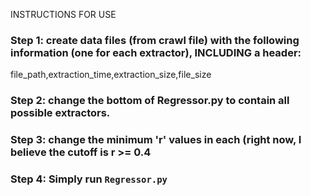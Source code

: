 INSTRUCTIONS FOR USE

### Step 1: create data files (from crawl file) with the following information (one for each extractor), INCLUDING a header:
file\_path,extraction\_time,extraction\_size,file\_size

### Step 2: change the bottom of Regressor.py to contain all possible extractors. 

### Step 3: change the minimum 'r' values in each (right now, I believe the cutoff is r >= 0.4

### Step 4: Simply run `Regressor.py`  
